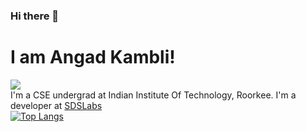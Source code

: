 ### Hi there 👋
# I am Angad Kambli!
![](https://github-readme-stats.vercel.app/api?username=angad-k&theme=algolia&show_icons=true&hide_rank=false&count_private=true&hide=stars&include_all_commits=true) <br>
I'm a CSE undergrad at Indian Institute Of Technology, Roorkee. I'm a developer at [SDSLabs](https://github.com/sdslabs)<br>
[![Top Langs](https://github-readme-stats.vercel.app/api/top-langs/?username=angad-k&layout=compact)](https://github.com/anuraghazra/github-readme-stats)

<!--
**angad-k/angad-k** is a ✨ _special_ ✨ repository because its `README.md` (this file) appears on your GitHub profile.

Here are some ideas to get you started:

- 🔭 I’m currently working on ...
- 🌱 I’m currently learning ...
- 👯 I’m looking to collaborate on ...
- 🤔 I’m looking for help with ...
- 💬 Ask me about ...
- 📫 How to reach me: ...
- 😄 Pronouns: ...
- ⚡ Fun fact: ...
-->
